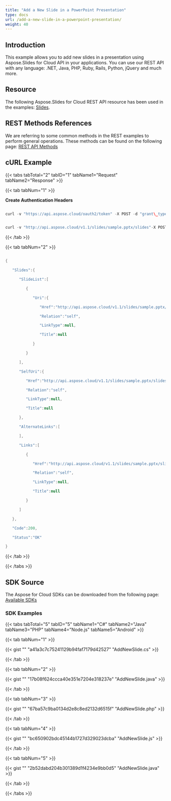 ```yaml
---
title: "Add a New Slide in a PowerPoint Presentation"
type: docs
url: /add-a-new-slide-in-a-powerpoint-presentation/
weight: 40
---
```


## **Introduction**
This example allows you to add new slides in a presentation using Aspose.Slides for Cloud API in your applications. You can use our REST API with any language: .NET, Java, PHP, Ruby, Rails, Python, jQuery and much more.
## **Resource**
The following Aspose.Slides for Cloud REST API resource has been used in the examples: [Slides](https://apireference.aspose.cloud/slides/).
## **REST Methods References**
We are referring to some common methods in the REST examples to perform general operations. These methods can be found on the following page: [REST API Methods](https://apireference.aspose.cloud/slides/) 
## **cURL Example**
{{< tabs tabTotal="2" tabID="1" tabName1="Request" tabName2="Response" >}}

{{< tab tabNum="1" >}}

**Create Authentication Headers** 

```java

curl -v "https://api.aspose.cloud/oauth2/token" -X POST -d "grant\_type=client\_credentials&client\_id=XXX&client\_secret=XXXX-XX"-H "Content-Type: application/x-www-form-urlencoded"-H "Accept: application/json"

```

```java

curl -v "http://api.aspose.cloud/v1.1/slides/sample.pptx/slides"-X POST -H "Content-Type: application/json"-H "Accept: application/json" -H "Authorization: Bearer -Ou\_UHdVStdZldtjaeFUAowQ3x2KLlSHd5ovZfDtZqpgdC6FLlalPmO8VJ58HXp8sgGhLqMqlnzEzIF2fEhEyJ3D7xzaw\_c8cAuk3qoag3g7bghMHw\_pe\_RTxxJ9r04R9YAGFbbAcoU1ddPvrPz0e1FSakagM42Ie2eA8D1MyBVJ1D-RZJrfebPePuOLvR\_hOD8Doqk5SBi\_j-efODJK\_PmGUxj0onOrUUx8Tj\_GuUKrG6DcBnpl84\_UykdOP87IeHnT2\_NZCHQIgOY0vtfW6AUGfP9jO5W1mBS\_q3lthTDRMg2LuZ6s0r9MKlwVJ\_n7sn3TUCrr8kGmUB3k0mL0rrd5TSKm7yjx8hhjap43PlFhwk-r9g7guWsuFLoeDqPa4JNJ1NFM54qQvgWKCp5oDj4dZfbc7qhfIelNh1gW4VYwfmgz"

```

{{< /tab >}}

{{< tab tabNum="2" >}}

```java

{

   "Slides":{

      "SlideList":[

         {

            "Uri":{

               "Href":"http://api.aspose.cloud/v1.1/slides/sample.pptx/slides/1",

               "Relation":"self",

               "LinkType":null,

               "Title":null

            }

         }

      ],

      "SelfUri":{

         "Href":"http://api.aspose.cloud/v1.1/slides/sample.pptx/slides",

         "Relation":"self",

         "LinkType":null,

         "Title":null

      },

      "AlternateLinks":[

      ],

      "Links":[

         {

            "Href":"http://api.aspose.cloud/v1.1/slides/sample.pptx/slides",

            "Relation":"self",

            "LinkType":null,

            "Title":null

         }

      ]

   },

   "Code":200,

   "Status":"OK"

}

```

{{< /tab >}}

{{< /tabs >}}
## **SDK Source**
The Aspose for Cloud SDKs can be downloaded from the following page: [Available SDKs](/available-sdks/)
### **SDK Examples**
{{< tabs tabTotal="5" tabID="5" tabName1="C#" tabName2="Java" tabName3="PHP" tabName4="Node.js" tabName5="Android" >}}

{{< tab tabNum="1" >}}

{{< gist "" "a41a3c7c75241129b94faf7179d42527" "AddNewSlide.cs" >}}

{{< /tab >}}

{{< tab tabNum="2" >}}

{{< gist "" "17b08f624ccca40e351e7204e318237e" "AddNewSlide.java" >}}

{{< /tab >}}

{{< tab tabNum="3" >}}

{{< gist "" "67ba57c9ba0134d2e8c8ed2132d6515f" "AddNewSlide.php" >}}

{{< /tab >}}

{{< tab tabNum="4" >}}

{{< gist "" "bc650902bdc45144b1727d329023dcba" "AddNewSlide.js" >}}

{{< /tab >}}

{{< tab tabNum="5" >}}

{{< gist "" "2b52dabd204b301389d1f4234e9bb0d5" "AddNewSlide.java" >}}

{{< /tab >}}

{{< /tabs >}}
